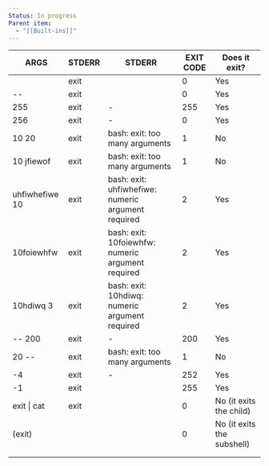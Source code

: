 ```yaml
---
Status: In progress
Parent item:
  - "[[Built-ins]]"
---
```

  
|ARGS|STDERR|STDERR|EXIT CODE|Does it exit?|
|---|---|---|---|---|
||exit||0|Yes|
|--|exit||0|Yes|
|255|exit|-|255|Yes|
|256|exit|-|0|Yes|
|10 20|exit|bash: exit: too many arguments|1|No|
|10 jfiewof|exit|bash: exit: too many arguments|1|No|
|uhfiwhefiwe 10|exit|bash: exit: uhfiwhefiwe: numeric argument required|2|Yes|
|10foiewhfw|exit|bash: exit: 10foiewhfw: numeric argument required|2|Yes|
|10hdiwq 3|exit|bash: exit: 10hdiwq: numeric argument required|2|Yes|
|-- 200|exit|-|200|Yes|
|20 --|exit|bash: exit: too many arguments|1|No|
|-4|exit|-|252|Yes|
|-1|exit||255|Yes|
|exit \| cat|exit||0|No (it exits the child)|
|(exit)|||0|No (it exits the subshell)|
||||||
||||||